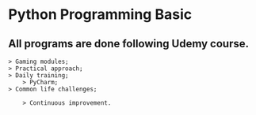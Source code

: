 # Python Programming Basiс


## All programs are done following Udemy course.

	> Gaming modules;
	> Practical approach;
	> Daily training;
        > PyCharm;
	> Common life challenges;
 
        > Continuous improvement.
